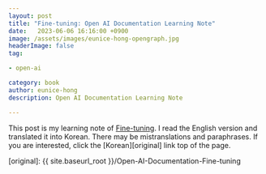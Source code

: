 ```yaml
---
layout: post
title: "Fine-tuning: Open AI Documentation Learning Note"
date:   2023-06-06 16:16:00 +0900
image: /assets/images/eunice-hong-opengraph.jpg
headerImage: false
tag:

- open-ai

category: book
author: eunice-hong
description: Open AI Documentation Learning Note

---
```


This post is my learning note of [Fine-tuning][open_ai_docs_fine_tuning]. 
I read the English version and translated it into Korean.
There may be mistranslations and paraphrases.
If you are interested, click the [Korean][original] link top of the page.


[open_ai_docs_fine_tuning]: https://beta.openai.com/docs/guides/fine-tuning

[original]: {{ site.baseurl_root }}/Open-AI-Documentation-Fine-tuning
